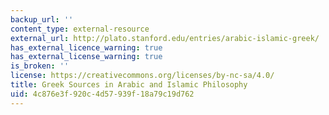```yaml
---
backup_url: ''
content_type: external-resource
external_url: http://plato.stanford.edu/entries/arabic-islamic-greek/
has_external_licence_warning: true
has_external_license_warning: true
is_broken: ''
license: https://creativecommons.org/licenses/by-nc-sa/4.0/
title: Greek Sources in Arabic and Islamic Philosophy
uid: 4c876e3f-920c-4d57-939f-18a79c19d762
---
```

